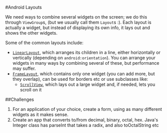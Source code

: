 #Android Layouts

We need ways to combine several widgets on the screen; we do this through `ViewGroup`s, (but we usually call them `Layout`s :). Each layout is actually a widget, but instead of displaying its own info, it lays out and shows the other widgets.

Some of the common layouts include:

* [`LinearLayout`](http://developer.android.com/reference/android/widget/LinearLayout.html), which arranges its children in a line, either horizontally or vertically (depending on `android:orientation`). You can arrange your widgets in many ways by combining several of these, but performance may suffer.
* [`FrameLayout`](http://developer.android.com/reference/android/widget/FrameLayout.html), which contains only one widget (you can add more, but they overlap), can be used for borders etc or use subclasses like:
	* [`ScrollView`](http://developer.android.com/reference/android/widget/ScrollView.html), which lays out a large widget and, if needed, lets you scroll on it
	



##Challenges
1. For an application of your choice, create a form, using as many different widgets as it makes sense.
2. Create an app that converts to/from decimal, binary, octal, hex. Java's Integer class has parseInt that takes a radix, and also toOctalString etc
